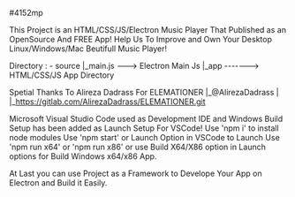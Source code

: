 #4152mp

This Project is an HTML/CSS/JS/Electron Music Player That Published as an OpenSource And FREE App!
Help Us To Improve and Own Your Desktop Linux/Windows/Mac Beutifull Music Player!

Directory :
    -   source
        |_main.js ---> Electron Main Js
        |_app -------> HTML/CSS/JS App Directory

Spetial Thanks To Alireza Dadrass For ELEMATIONER
                    |_@AlirezaDadrass   |
                                        |_https://gitlab.com/AlirezaDadrass/ELEMATIONER.git

 Microsoft Visual Studio Code used as Development IDE and Windows Build Setup has been added as Launch Setup For VSCode!
 Use 'npm i' to install node modules
 Use 'npm start' or Launch Option in VSCode to Launch
 Use 'npm run x64' or 'npm run x86' or use Build X64/X86 option in Launch options for Build Windows x64/x86 App.
 
 At Last you can use Project as a Framework to Develope Your App on Electron and Build it Easily.
